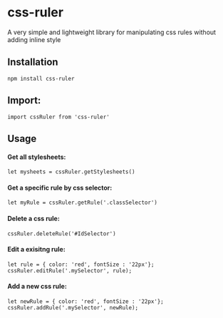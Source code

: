 # css-ruler

A very simple and lightweight library for manipulating css rules without adding inline style

## Installation

`npm install css-ruler`

## Import:

`import cssRuler from 'css-ruler'`

## Usage

#### Get all stylesheets:

`let mysheets = cssRuler.getStylesheets()`

#### Get a specific rule by css selector:

`let myRule = cssRuler.getRule('.classSelector')`

#### Delete a css rule:

`cssRuler.deleteRule('#IdSelector')`

#### Edit a exisitng rule:

`let rule = { color: 'red', fontSize : '22px'};
cssRuler.editRule('.mySelector', rule);`

#### Add a new css rule:

`let newRule = { color: 'red', fontSize : '22px'};
cssRuler.addRule('.mySelector', newRule);`